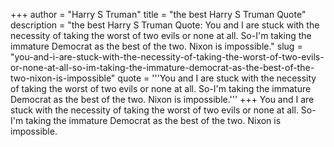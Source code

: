 +++
author = "Harry S Truman"
title = "the best Harry S Truman Quote"
description = "the best Harry S Truman Quote: You and I are stuck with the necessity of taking the worst of two evils or none at all. So-I'm taking the immature Democrat as the best of the two. Nixon is impossible."
slug = "you-and-i-are-stuck-with-the-necessity-of-taking-the-worst-of-two-evils-or-none-at-all-so-im-taking-the-immature-democrat-as-the-best-of-the-two-nixon-is-impossible"
quote = '''You and I are stuck with the necessity of taking the worst of two evils or none at all. So-I'm taking the immature Democrat as the best of the two. Nixon is impossible.'''
+++
You and I are stuck with the necessity of taking the worst of two evils or none at all. So-I'm taking the immature Democrat as the best of the two. Nixon is impossible.
